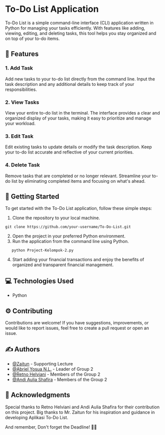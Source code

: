 # To-Do List Application
To-Do List is a simple command-line interface (CLI) application written in Python for managing your tasks efficiently. With features like adding, viewing, editing, and deleting tasks, this tool helps you stay organized and on top of your to-do items.

## 🔎 Features

### 1. Add Task
Add new tasks to your to-do list directly from the command line. Input the task description and any additional details to keep track of your responsibilities.

### 2. View Tasks
View your entire to-do list in the terminal. The interface provides a clear and organized display of your tasks, making it easy to prioritize and manage your workload.

### 3. Edit Task
Edit existing tasks to update details or modify the task description. Keep your to-do list accurate and reflective of your current priorities.

### 4. Delete Task
Remove tasks that are completed or no longer relevant. Streamline your to-do list by eliminating completed items and focusing on what's ahead.

## 🔧 Getting Started
To get started with the To-Do List application, follow these simple steps:

1. Clone the repository to your local machine.
```
git clone https://github.com/your-username/To-Do-List.git
```
2. Open the project in your preferred Python environment.
3. Run the application from the command line using Python.
```
   python Project-Kelompok-2.py
```
4. Start adding your financial transactions and enjoy the benefits of organized and transparent financial management.

## 💻 Technologies Used
- Python

## ⚙️ Contributing
Contributions are welcome! If you have suggestions, improvements, or would like to report issues, feel free to create a pull request or open an issue.

## ✍️ Authors
- [@Zaitun](https://github.com/Zaitunlah) - Supporting Lecture
- [@Abriel Yosua N.L.](https://github.com/Belzzcoding) - Leader of Group 2
- [@Retno Helviani](https://github.com/Retno2234) - Members of the Group 2
- [@Andi Aulia Shafira](https://github.com/AndiAuliaShafira) - Members of the Group 2

## 🎉 Acknowledgments
Special thanks to Retno Helviani and Andi Aulia Shafira for their contribution on this project. 
Big thanks to Mr. Zaitun for his inspiration and guidance in developing Aplikasi To-Do List.

And remember, Don't forget the Deadline! 📝✅ 
